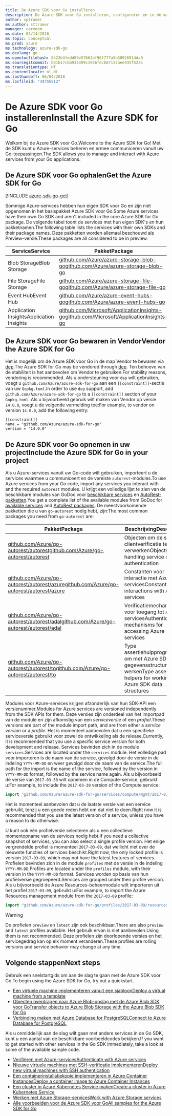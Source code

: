 ```yaml
---
title: De Azure SDK voor Go installeren
description: De Azure SDK voor Go installeren, configureren en in de map Vendor bewaren.
author: sptramer
ms.author: sttramer
manager: carmonm
ms.date: 03/14/2018
ms.topic: conceptual
ms.prod: azure
ms.technology: azure-sdk-go
ms.devlang: go
ms.openlocfilehash: 8423b3fedd89e57662bf96f777a5b30926914da9
ms.sourcegitcommit: b81b17cbb934399c195bfdcb87137aee935f5234
ms.translationtype: HT
ms.contentlocale: nl-NL
ms.lasthandoff: 06/04/2018
ms.locfileid: "34755512"
---
```

# <a name="install-the-azure-sdk-for-go"></a><span data-ttu-id="7e2ae-103">De Azure SDK voor Go installeren</span><span class="sxs-lookup"><span data-stu-id="7e2ae-103">Install the Azure SDK for Go</span></span>

<span data-ttu-id="7e2ae-104">Welkom bij de Azure SDK voor Go.</span><span class="sxs-lookup"><span data-stu-id="7e2ae-104">Welcome to the Azure SDK for Go!</span></span> <span data-ttu-id="7e2ae-105">Met de SDK kunt u Azure-services beheren en ermee communiceren vanuit uw Go-toepassingen.</span><span class="sxs-lookup"><span data-stu-id="7e2ae-105">The SDK allows you to manage and interact with Azure services from your Go applications.</span></span>

## <a name="get-the-azure-sdk-for-go"></a><span data-ttu-id="7e2ae-106">De Azure SDK voor Go ophalen</span><span class="sxs-lookup"><span data-stu-id="7e2ae-106">Get the Azure SDK for Go</span></span>

[!INCLUDE [azure-sdk-go-get](includes/azure-sdk-go-get.md)]

<span data-ttu-id="7e2ae-107">Sommige Azure-services hebben hun eigen SDK voor Go en zijn niet opgenomen in het basispakket Azure SDK voor Go.</span><span class="sxs-lookup"><span data-stu-id="7e2ae-107">Some Azure services have their own Go SDK and aren't included in the core Azure SDK for Go package.</span></span> <span data-ttu-id="7e2ae-108">De volgende tabel toont de services met hun eigen SDK's en hun pakketnamen.</span><span class="sxs-lookup"><span data-stu-id="7e2ae-108">The following table lists the services with their own SDKs and their package names.</span></span> <span data-ttu-id="7e2ae-109">Deze pakketten worden allemaal beschouwd als Preview-versie.</span><span class="sxs-lookup"><span data-stu-id="7e2ae-109">These packages are all considered to be in preview.</span></span>

| <span data-ttu-id="7e2ae-110">Service</span><span class="sxs-lookup"><span data-stu-id="7e2ae-110">Service</span></span> | <span data-ttu-id="7e2ae-111">Pakket</span><span class="sxs-lookup"><span data-stu-id="7e2ae-111">Package</span></span> |
|---------|---------|
| <span data-ttu-id="7e2ae-112">Blob Storage</span><span class="sxs-lookup"><span data-stu-id="7e2ae-112">Blob Storage</span></span> | [<span data-ttu-id="7e2ae-113">github.com/Azure/azure-storage-blob-go</span><span class="sxs-lookup"><span data-stu-id="7e2ae-113">github.com/Azure/azure-storage-blob-go</span></span>](https://github.com/Azure/azure-storage-blob-go) |
| <span data-ttu-id="7e2ae-114">File Storage</span><span class="sxs-lookup"><span data-stu-id="7e2ae-114">File Storage</span></span> | [<span data-ttu-id="7e2ae-115">github.com/Azure/azure-storage-file-go</span><span class="sxs-lookup"><span data-stu-id="7e2ae-115">github.com/Azure/azure-storage-file-go</span></span>](https://github.com/Azure/azure-storage-file-go) |
| <span data-ttu-id="7e2ae-116">Event Hub</span><span class="sxs-lookup"><span data-stu-id="7e2ae-116">Event Hub</span></span> | [<span data-ttu-id="7e2ae-117">github.com/Azure/azure-event-hubs-go</span><span class="sxs-lookup"><span data-stu-id="7e2ae-117">github.com/Azure/azure-event-hubs-go</span></span>](https://github.com/Azure/azure-event-hubs-go) |
| <span data-ttu-id="7e2ae-118">Application Insights</span><span class="sxs-lookup"><span data-stu-id="7e2ae-118">Application Insights</span></span> | [<span data-ttu-id="7e2ae-119">github.com/Microsoft/ApplicationInsights-go</span><span class="sxs-lookup"><span data-stu-id="7e2ae-119">github.com/Microsoft/ApplicationInsights-go</span></span>](https://github.com/Microsoft/ApplicationInsights-go) |

## <a name="vendor-the-azure-sdk-for-go"></a><span data-ttu-id="7e2ae-120">De Azure SDK voor Go bewaren in Vendor</span><span class="sxs-lookup"><span data-stu-id="7e2ae-120">Vendor the Azure SDK for Go</span></span>

<span data-ttu-id="7e2ae-121">Het is mogelijk om de Azure SDK voor Go in de map Vendor te bewaren via [dep](https://github.com/golang/dep).</span><span class="sxs-lookup"><span data-stu-id="7e2ae-121">The Azure SDK for Go may be vendored through [dep](https://github.com/golang/dep).</span></span> <span data-ttu-id="7e2ae-122">Ten behoeve van de stabiliteit is het aanbevolen om Vendor te gebruiken.</span><span class="sxs-lookup"><span data-stu-id="7e2ae-122">For stability reasons, vendoring is recommended.</span></span> <span data-ttu-id="7e2ae-123">Als u ondersteuning voor `dep` wilt gebruiken, voegt u `github.com/Azure/azure-sdk-for-go` aan een `[[constraint]]`-sectie van uw `Gopkg.toml`.</span><span class="sxs-lookup"><span data-stu-id="7e2ae-123">In order to use `dep` support, add `github.com/Azure/azure-sdk-for-go` to a `[[constraint]]` section of your `Gopkg.toml`.</span></span> <span data-ttu-id="7e2ae-124">Als u bijvoorbeeld gebruik wilt maken van Vendor op versie `14.0.0`, voegt u de volgende vermelding toe:</span><span class="sxs-lookup"><span data-stu-id="7e2ae-124">For example, to vendor on version `14.0.0`, add the following entry:</span></span>

```
[[constraint]]
name = "github.com/Azure/azure-sdk-for-go"
version = "14.0.0"
```

## <a name="include-the-azure-sdk-for-go-in-your-project"></a><span data-ttu-id="7e2ae-125">De Azure SDK voor Go opnemen in uw project</span><span class="sxs-lookup"><span data-stu-id="7e2ae-125">Include the Azure SDK for Go in your project</span></span>

<span data-ttu-id="7e2ae-126">Als u Azure-services vanuit uw Go-code wilt gebruiken, importeert u de services waarmee u communiceert en de vereiste `autorest`-modules.</span><span class="sxs-lookup"><span data-stu-id="7e2ae-126">To use Azure services from your Go code, import any services you interact with and the required `autorest` modules.</span></span>
<span data-ttu-id="7e2ae-127">U krijgt een volledige lijst te zien van de beschikbare modules van GoDoc voor [beschikbare services](https://godoc.org/github.com/Azure/azure-sdk-for-go) en [AutoRest-pakketten](https://godoc.org/github.com/Azure/go-autorest).</span><span class="sxs-lookup"><span data-stu-id="7e2ae-127">You get a complete list of the available modules from GoDoc for [available services](https://godoc.org/github.com/Azure/azure-sdk-for-go) and [AutoRest packages](https://godoc.org/github.com/Azure/go-autorest).</span></span> <span data-ttu-id="7e2ae-128">De meestvoorkomende pakketten die u van `go-autorest` nodig hebt, zijn:</span><span class="sxs-lookup"><span data-stu-id="7e2ae-128">The most common packages you need from `go-autorest` are:</span></span>

| <span data-ttu-id="7e2ae-129">Pakket</span><span class="sxs-lookup"><span data-stu-id="7e2ae-129">Package</span></span> | <span data-ttu-id="7e2ae-130">Beschrijving</span><span class="sxs-lookup"><span data-stu-id="7e2ae-130">Description</span></span> |
|---------|-------------|
| <span data-ttu-id="7e2ae-131">[github.com/Azure/go-autorest/autorest][autorest]</span><span class="sxs-lookup"><span data-stu-id="7e2ae-131">[github.com/Azure/go-autorest/autorest][autorest]</span></span> | <span data-ttu-id="7e2ae-132">Objecten om de service-clientverificatie te verwerken</span><span class="sxs-lookup"><span data-stu-id="7e2ae-132">Objects for handling service client authentication</span></span> |
| <span data-ttu-id="7e2ae-133">[github.com/Azure/go-autorest/autorest/azure][autorest/azure]</span><span class="sxs-lookup"><span data-stu-id="7e2ae-133">[github.com/Azure/go-autorest/autorest/azure][autorest/azure]</span></span> | <span data-ttu-id="7e2ae-134">Constanten voor interactie met Azure-services</span><span class="sxs-lookup"><span data-stu-id="7e2ae-134">Constants for interactions with Azure services</span></span> |
| <span data-ttu-id="7e2ae-135">[github.com/Azure/go-autorest/autorest/adal][autorest/adal]</span><span class="sxs-lookup"><span data-stu-id="7e2ae-135">[github.com/Azure/go-autorest/autorest/adal][autorest/adal]</span></span> | <span data-ttu-id="7e2ae-136">Verificatiemechanismen voor toegang tot Azure-services</span><span class="sxs-lookup"><span data-stu-id="7e2ae-136">Authentication mechanisms for accessing Azure services</span></span> |
| <span data-ttu-id="7e2ae-137">[github.com/Azure/go-autorest/autorest/to][autorest/to]</span><span class="sxs-lookup"><span data-stu-id="7e2ae-137">[github.com/Azure/go-autorest/autorest/to][autorest/to]</span></span> | <span data-ttu-id="7e2ae-138">Type assertiehulpprogramma's om met Azure SDK-gegevensstructuren te werken</span><span class="sxs-lookup"><span data-stu-id="7e2ae-138">Type assertion helpers for working with Azure SDK data structures</span></span> |

[autorest]: https://godoc.org/github.com/Azure/go-autorest/autorest
[autorest/azure]: https://godoc.org/github.com/Azure/go-autorest/autorest/azure
[autorest/adal]: https://godoc.org/github.com/Azure/go-autorest/autorest/adal
[autorest/to]: https://godoc.org/github.com/Azure/go-autorest/autorest/to

<span data-ttu-id="7e2ae-139">Modules voor Azure-services krijgen afzonderlijk van hun SDK-API een versienummer.</span><span class="sxs-lookup"><span data-stu-id="7e2ae-139">Modules for Azure services are versioned independently from the SDK APIs for them.</span></span> <span data-ttu-id="7e2ae-140">Deze versies zijn onderdeel van het importpad van de module en zijn afkomstig van een _serviceversie_ of een _profiel_.</span><span class="sxs-lookup"><span data-stu-id="7e2ae-140">These versions are part of the module import path, and are from either a _service version_ or a _profile_.</span></span> <span data-ttu-id="7e2ae-141">Het is momenteel aanbevolen dat u een specifieke serviceversie gebruikt voor zowel de ontwikkeling als de release.</span><span class="sxs-lookup"><span data-stu-id="7e2ae-141">Currently, it is recommended that you use a specific service version for both development and release.</span></span> <span data-ttu-id="7e2ae-142">Services bevinden zich in de module `services`.</span><span class="sxs-lookup"><span data-stu-id="7e2ae-142">Services are located under the `services` module.</span></span> <span data-ttu-id="7e2ae-143">Het volledige pad voor importeren is de naam van de service, gevolgd door de versie in de indeling `YYYY-MM-DD` en weer gevolgd door de naam van de service.</span><span class="sxs-lookup"><span data-stu-id="7e2ae-143">The full path for the import is the name of the service, followed by the version in `YYYY-MM-DD` format, followed by the service name again.</span></span> <span data-ttu-id="7e2ae-144">Als u bijvoorbeeld de versie van `2017-03-30` wilt opnemen in de Compute-service, gebruikt u:</span><span class="sxs-lookup"><span data-stu-id="7e2ae-144">For example, to include the `2017-03-30` version of the Compute service:</span></span>

```go
import "github.com/Azure/azure-sdk-for-go/services/compute/mgmt/2017-03-30/compute"
```

<span data-ttu-id="7e2ae-145">Het is momenteel aanbevolen dat u de laatste versie van een service gebruikt, tenzij u een goede reden hebt om dat niet te doen.</span><span class="sxs-lookup"><span data-stu-id="7e2ae-145">Right now it is recommended that you use the latest version of a service, unless you have a reason to do otherwise.</span></span>

<span data-ttu-id="7e2ae-146">U kunt ook één profielversie selecteren als u een collectieve momentopname van de services nodig hebt.</span><span class="sxs-lookup"><span data-stu-id="7e2ae-146">If you need a collective snapshot of services, you can also select a single profile version.</span></span> <span data-ttu-id="7e2ae-147">Het enige vergrendelde profiel is momenteel `2017-03-09`, dat wellicht niet over de nieuwste functies of services beschikt.</span><span class="sxs-lookup"><span data-stu-id="7e2ae-147">Right now, the only locked profile is version `2017-03-09`, which may not have the latest features of services.</span></span> <span data-ttu-id="7e2ae-148">Profielen bevinden zich in de module `profiles` met de versie in de indeling `YYYY-MM-DD`.</span><span class="sxs-lookup"><span data-stu-id="7e2ae-148">Profiles are located under the `profiles` module, with their version in the `YYYY-MM-DD` format.</span></span> <span data-ttu-id="7e2ae-149">Services worden op basis van hun profielversie gegroepeerd.</span><span class="sxs-lookup"><span data-stu-id="7e2ae-149">Services are grouped under their profile version.</span></span> <span data-ttu-id="7e2ae-150">Als u bijvoorbeeld de Azure Resources-beheermodule wilt importeren uit het profiel `2017-03-09`, gebruikt u:</span><span class="sxs-lookup"><span data-stu-id="7e2ae-150">For example, to import the Azure Resources management module from the `2017-03-09` profile:</span></span>

```go
import "github.com/Azure/azure-sdk-for-go/profiles/2017-03-09/resources/mgmt/resources"
```

> [!WARNING]
> <span data-ttu-id="7e2ae-151">De profielen `preview` en `latest` zijn ook beschikbaar.</span><span class="sxs-lookup"><span data-stu-id="7e2ae-151">There are also `preview` and `latest` profiles available.</span></span> <span data-ttu-id="7e2ae-152">Het gebruik ervan is niet aanbevolen.</span><span class="sxs-lookup"><span data-stu-id="7e2ae-152">Using them is not recommended.</span></span> <span data-ttu-id="7e2ae-153">Deze profielen zijn doorlopende versies en het servicegedrag kan op elk moment veranderen.</span><span class="sxs-lookup"><span data-stu-id="7e2ae-153">These profiles are rolling versions and service behavior may change at any time.</span></span>

## <a name="next-steps"></a><span data-ttu-id="7e2ae-154">Volgende stappen</span><span class="sxs-lookup"><span data-stu-id="7e2ae-154">Next steps</span></span>

<span data-ttu-id="7e2ae-155">Gebruik een snelstartgids om aan de slag te gaan met de Azure SDK voor Go.</span><span class="sxs-lookup"><span data-stu-id="7e2ae-155">To begin using the Azure SDK for Go, try out a quickstart.</span></span>

* [<span data-ttu-id="7e2ae-156">Een virtuele machine implementeren vanuit een sjabloon</span><span class="sxs-lookup"><span data-stu-id="7e2ae-156">Deploy a virtual machine from a template</span></span>](azure-sdk-go-qs-vm.md)
* [<span data-ttu-id="7e2ae-157">Objecten overdragen naar Azure Blob-opslag met de Azure Blob SDK voor Go</span><span class="sxs-lookup"><span data-stu-id="7e2ae-157">Transfer objects to Azure Blob Storage with the Azure Blob SDK for Go</span></span>](/azure/storage/blobs/storage-quickstart-blobs-go?toc=%2fgo%2fazure%2ftoc.json)
* [<span data-ttu-id="7e2ae-158">Verbinding maken met Azure Database for PostgreSQL</span><span class="sxs-lookup"><span data-stu-id="7e2ae-158">Connect to Azure Database for PostgreSQL</span></span>](/azure/postgresql/connect-go?toc=%2fgo%2fazure%2ftoc.json)

<span data-ttu-id="7e2ae-159">Als u onmiddellijk aan de slag wilt gaan met andere services in de Go SDK, kunt u een aantal van de beschikbare voorbeeldcodes bekijken.</span><span class="sxs-lookup"><span data-stu-id="7e2ae-159">If you want to get started with other services in the Go SDK immediately, take a look at some of the available sample code.</span></span>

* [<span data-ttu-id="7e2ae-160">Verifiëren met Azure-services</span><span class="sxs-lookup"><span data-stu-id="7e2ae-160">Authenticate with Azure services</span></span>](https://github.com/Azure-Samples/azure-sdk-for-go-samples/tree/master/iam)
* [<span data-ttu-id="7e2ae-161">Nieuwe virtuele machines met SSH-verificatie implementeren</span><span class="sxs-lookup"><span data-stu-id="7e2ae-161">Deploy new virtual machines with SSH authentication</span></span>](https://github.com/Azure-Samples/azure-sdk-for-go-samples/tree/master/compute)
* [<span data-ttu-id="7e2ae-162">Een containerinstallatiekopie implementeren in Azure Container Instances</span><span class="sxs-lookup"><span data-stu-id="7e2ae-162">Deploy a container image to Azure Container Instances</span></span>](https://github.com/Azure-Samples/azure-sdk-for-go-samples/tree/master/containerinstance)
* [<span data-ttu-id="7e2ae-163">Een cluster in Azure Kubernetes Service maken</span><span class="sxs-lookup"><span data-stu-id="7e2ae-163">Create a cluster in Azure Kubernetes Service</span></span>](https://github.com/Azure-Samples/azure-sdk-for-go-samples/tree/master/containerservice)
* [<span data-ttu-id="7e2ae-164">Werken met Azure Storage-services</span><span class="sxs-lookup"><span data-stu-id="7e2ae-164">Work with Azure Storage services</span></span>](https://github.com/Azure-Samples/azure-sdk-for-go-samples/tree/master/storage)
* [<span data-ttu-id="7e2ae-165">Alle voorbeelden voor de Azure SDK voor Go</span><span class="sxs-lookup"><span data-stu-id="7e2ae-165">All samples for the Azure SDK for Go</span></span>](https://github.com/azure-samples/azure-sdk-for-go-samples)
